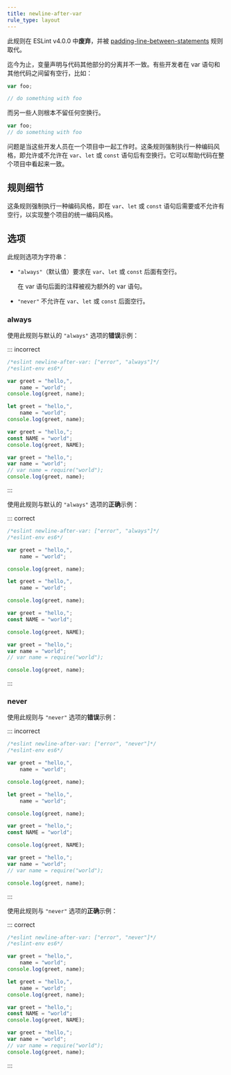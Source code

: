 ```yaml
---
title: newline-after-var
rule_type: layout
---
```


此规则在 ESLint v4.0.0 中**废弃**，并被 [padding-line-between-statements](padding-line-between-statements) 规则取代。

迄今为止，变量声明与代码其他部分的分离并不一致。有些开发者在 var 语句和其他代码之间留有空行，比如：

```js
var foo;

// do something with foo
```

而另一些人则根本不留任何空换行。

```js
var foo;
// do something with foo
```

问题是当这些开发人员在一个项目中一起工作时。这条规则强制执行一种编码风格，即允许或不允许在 `var`、`let` 或 `const` 语句后有空换行。它可以帮助代码在整个项目中看起来一致。

## 规则细节

这条规则强制执行一种编码风格，即在 `var`、`let` 或 `const` 语句后需要或不允许有空行，以实现整个项目的统一编码风格。

## 选项

此规则选项为字符串：

* `"always"`（默认值）要求在 `var`、`let` 或 `const` 后面有空行。

  在 var 语句后面的注释被视为额外的 var 语句。

* `"never"` 不允许在 `var`、`let` 或 `const` 后面空行。

### always

使用此规则与默认的 `"always"` 选项的**错误**示例：

::: incorrect

```js
/*eslint newline-after-var: ["error", "always"]*/
/*eslint-env es6*/

var greet = "hello,",
    name = "world";
console.log(greet, name);

let greet = "hello,",
    name = "world";
console.log(greet, name);

var greet = "hello,";
const NAME = "world";
console.log(greet, NAME);

var greet = "hello,";
var name = "world";
// var name = require("world");
console.log(greet, name);
```

:::

使用此规则与默认的 `"always"` 选项的**正确**示例：

::: correct

```js
/*eslint newline-after-var: ["error", "always"]*/
/*eslint-env es6*/

var greet = "hello,",
    name = "world";

console.log(greet, name);

let greet = "hello,",
    name = "world";

console.log(greet, name);

var greet = "hello,";
const NAME = "world";

console.log(greet, NAME);

var greet = "hello,";
var name = "world";
// var name = require("world");

console.log(greet, name);
```

:::

### never

使用此规则与 `"never"` 选项的**错误**示例：

::: incorrect

```js
/*eslint newline-after-var: ["error", "never"]*/
/*eslint-env es6*/

var greet = "hello,",
    name = "world";

console.log(greet, name);

let greet = "hello,",
    name = "world";

console.log(greet, name);

var greet = "hello,";
const NAME = "world";

console.log(greet, NAME);

var greet = "hello,";
var name = "world";
// var name = require("world");

console.log(greet, name);
```

:::

使用此规则与 `"never"` 选项的**正确**示例：

::: correct

```js
/*eslint newline-after-var: ["error", "never"]*/
/*eslint-env es6*/

var greet = "hello,",
    name = "world";
console.log(greet, name);

let greet = "hello,",
    name = "world";
console.log(greet, name);

var greet = "hello,";
const NAME = "world";
console.log(greet, NAME);

var greet = "hello,";
var name = "world";
// var name = require("world");
console.log(greet, name);
```

:::

